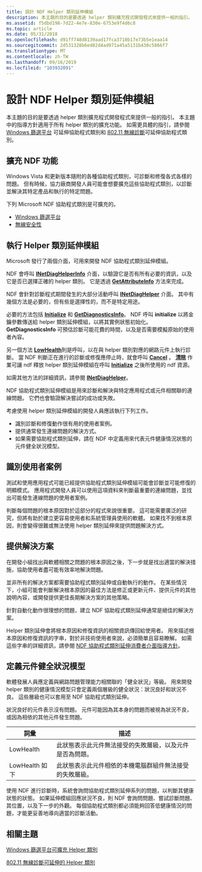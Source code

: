 ```yaml
---
title: 設計 NDF Helper 類別延伸模組
description: 本主題的目的是要透過 helper 類別擴充程式開發程式來提供一般的指引。
ms.assetid: f5dbd198-7d22-4e7e-830e-6753e9f4d6c8
ms.topic: article
ms.date: 05/31/2018
ms.openlocfilehash: d91ff748d8139aad17fca3710b17e73b5e1eaa14
ms.sourcegitcommit: 2d531328b6ed82d4ad971a45a5131b430c5866f7
ms.translationtype: MT
ms.contentlocale: zh-TW
ms.lasthandoff: 09/16/2019
ms.locfileid: "103932091"
---
```

# <a name="designing-ndf-helper-class-extensions"></a>設計 NDF Helper 類別延伸模組

本主題的目的是要透過 helper 類別擴充程式開發程式來提供一般的指引。 本主題中的指導方針適用于所有 helper 類別的擴充功能。 如需更具體的指引，請參閱 [Windows 篩選平台](windows-filtering-platform-extensible-helper-class.md) 可延伸協助程式類別和 [802.11 無線診斷](802-11-wireless-diagnostics-extensible-helper-classes.md)可延伸協助程式類別。

## <a name="extending-ndf-functionality"></a>擴充 NDF 功能

Windows Vista 和更新版本隨附的各種協助程式類別，可診斷和修復各式各樣的問題。 但有時候，協力廠商開發人員可能會想要擴充這些協助程式類別，以診斷並解決其特定產品和執行的特定問題。

下列 Microsoft NDF 協助程式類別是可擴充的。

-   [Windows 篩選平台](windows-filtering-platform-extensible-helper-class.md)
-   [無線安全性](802-11-wireless-diagnostics-extensible-helper-classes.md)

## <a name="implementing-a-helper-class-extension"></a>執行 Helper 類別延伸模組

Microsoft 發行了兩個介面，可用來開發 NDF 協助程式類別延伸模組。

NDF 會呼叫 [**INetDiagHelperInfo**](/windows/desktop/api/ndhelper/nn-ndhelper-inetdiaghelperinfo) 介面，以驗證它是否有所有必要的資訊，以及它是否已選擇正確的 helper 類別。 它是透過 [**GetAttributeInfo**](/windows/desktop/api/ndhelper/nf-ndhelper-inetdiaghelperinfo-getattributeinfo) 方法來完成。

NDF 會針對診斷程式期間發生的大部分活動呼叫 [**INetDiagHelper**](/windows/desktop/api/ndhelper/nn-ndhelper-inetdiaghelper) 介面。 其中有幾個方法是必要的，但有些是選擇性的，而不是特定用途。

必要的方法包括 [**Initialize**](/windows/desktop/api/ndhelper/nf-ndhelper-inetdiaghelper-initialize) 和 [**GetDiagnosticsInfo**](/windows/desktop/api/ndhelper/nf-ndhelper-inetdiaghelper-getdiagnosticsinfo)。 NDF 呼叫 **initialize** 以將金鑰參數傳送給 helper 類別延伸模組，以將其實例狀態初始化。 **GetDiagnosticsInfo** 可預估診斷可能花費的時間，以及是否需要模擬原始的使用者內容。

另一個方法 [**LowHealth**](/windows/desktop/api/ndhelper/nf-ndhelper-inetdiaghelper-lowhealth)則是呼叫，以在與 helper 類別對應的網路元件上執行診斷。 當 NDF 判斷正在進行的診斷或修復應停止時，就會呼叫 [**Cancel**](/windows/desktop/api/ndhelper/nf-ndhelper-inetdiaghelper-cancel) 。 [**清除**](/windows/desktop/api/ndhelper/nf-ndhelper-inetdiaghelper-cleanup) 作業可讓 ndf 釋放 helper 類別延伸模組在呼叫 [**Initialize**](/windows/desktop/api/ndhelper/nf-ndhelper-inetdiaghelper-initialize) 之後所使用的 ndf 資源。

如需其他方法的詳細資訊，請參閱 [**INetDiagHelper**](/windows/desktop/api/ndhelper/nn-ndhelper-inetdiaghelper)。

NDF 協助程式類別延伸模組是用來診斷和解決與特定應用程式或元件相關聯的連線問題。 它們也會驗證解決嘗試的成功或失敗。

考慮使用 helper 類別延伸模組的開發人員應該執行下列工作。

-   識別診斷和修復動作很有用的使用者案例。
-   提供通常發生連線問題的解決方式。
-   如果需要協助程式類別延伸，請在 NDF 中定義用來代表元件健康情況狀態的元件健全狀況模型。

## <a name="identify-user-scenarios"></a>識別使用者案例

測試和使用應用程式可能已經提供協助程式類別延伸模組可能會診斷並可能修復的明顯模式。 應用程式開發人員可以使用這項資料來判斷最重要的連線問題，並找出可能發生連線問題的使用者案例。

判斷每個問題的根本原因對於這部分的程式來說很重要。 這可能需要廣泛的研究，但將有助於建立更容易使用者和系統管理員使用的軟體。 如果找不到根本原因，則會變得很難或無法使用 helper 類別延伸來提供問題解決方式。

## <a name="provide-resolutions"></a>提供解決方案

在開發小組找出與軟體相關之問題的根本原因之後，下一步就是找出適當的解決措施，協助使用者盡可能有效率地解決問題。

並非所有的解決方案都需要協助程式類別延伸或自動執行的動作。 在某些情況下，小組可能會判斷解決根本原因的最佳方法是修正或更新元件、提供元件的其他說明內容，或開發提供更佳長期解決方案的其他策略。

針對自動化動作很理想的問題，建立 NDF 協助程式類別延伸通常是絕佳的解決方案。

Helper 類別延伸會將根本原因和修復資訊的相關資訊傳回給使用者。 用來描述根本原因和修復資訊的字串，對於非技術使用者來說，必須簡單且容易瞭解。 如需這些字串的詳細資訊，請參閱 [NDF 協助程式類別延伸消費者介面指導方針](user-interface-guidelines-for-ndf-helper-class-extensions.md)。

## <a name="define-a-component-health-model"></a>定義元件健全狀況模型

軟體發展人員應定義與網路問題管理能力相關聯的「健全狀況」等級。 用來開發 helper 類別的健康情況模型只會定義兩個層級的健全狀況：狀況良好和狀況不良。 這些層級也可以套用至 NDF 協助程式類別延伸。

狀況良好的元件表示沒有問題。 元件可能因為其本身的問題而被視為狀況不良，或因為相依的其他元件發生問題。



| 詞彙                                                                                                                             | 描述                                                                                                                      |
|----------------------------------------------------------------------------------------------------------------------------------|----------------------------------------------------------------------------------------------------------------------------------|
| <span id="LowHealth"></span><span id="lowhealth"></span><span id="LOWHEALTH"></span>LowHealth<br/>                         | 此狀態表示此元件無法接受的失敗層級，以及元件是否為問題。<br/>    |
| <span id="LowHealth_Below"></span><span id="lowhealth_below"></span><span id="LOWHEALTH_BELOW"></span>LowHealth 如下<br/> | 此狀態表示此元件相依的本機電腦群組件無法接受的失敗層級。<br/> |



 

使用 NDF 進行診斷時，系統會詢問協助程式類別延伸系列的問題，以判斷其健康狀態的狀態。 如果延伸模組回應狀況不良，則 NDF 會詢問問題、嘗試診斷問題、其位置，以及下一步的外觀。 每個協助程式類別都必須能夠回答低健康情況的問題，才能更妥善地導向適當的診斷活動。

## <a name="related-topics"></a>相關主題

<dl> <dt>

[Windows 篩選平台可擴充 Helper 類別](windows-filtering-platform-extensible-helper-class.md)
</dt> <dt>

[802.11 無線診斷可延伸的 Helper 類別](802-11-wireless-diagnostics-extensible-helper-classes.md)
</dt> </dl>

 

 





